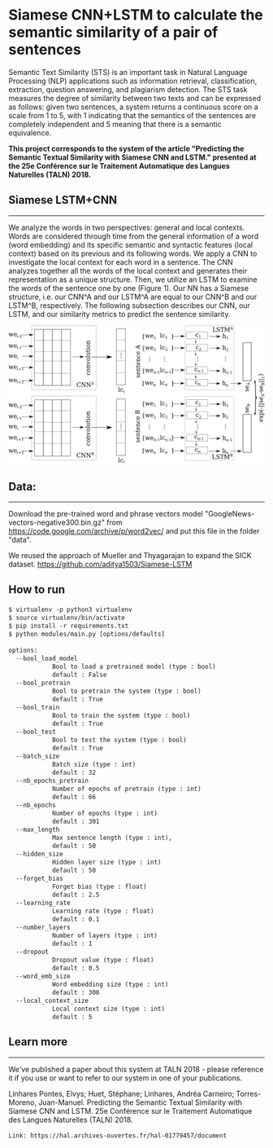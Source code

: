 # Siamese CNN+LSTM to calculate the semantic similarity of a pair of sentences

Semantic Text Similarity (STS) is an important task in Natural Language Processing (NLP) applications such as information retrieval,  classification, extraction, question answering, and plagiarism detection. The STS task measures the degree of similarity between two texts and can be expressed as follows: given two sentences, a system returns a continuous score on a scale from 1 to 5, with 1 indicating that the semantics of the sentences are completely independent and 5 meaning that there is a semantic equivalence.

**This project corresponds to the system of the article "Predicting the Semantic Textual Similarity with Siamese CNN and LSTM." presented at the 25e Conférence sur le Traitement Automatique des Langues Naturelles (TALN) 2018.**

## Siamese LSTM+CNN
------------------------
We analyze the words in two perspectives: general and local contexts. Words are considered through time from the general information of a word (word embedding) and its specific semantic and syntactic features (local context) based on its previous and its following words. We apply a CNN to investigate the local context for each word in a sentence. The CNN analyzes together all the words of the local context and generates their representation as a unique structure. Then, we utilize an LSTM to examine the words of the sentence one by one (Figure 1).  Our NN has a Siamese structure, i.e. our CNN^A and our LSTM^A are equal to our CNN^B and our LSTM^B, respectively. The following subsection describes our CNN, our LSTM, and our similarity metrics to predict the sentence similarity.

![Figure : Siamese CNN+LSTM architecture](images/arch.png)

## Data:
------------------------
Download the pre-trained word and phrase vectors model "GoogleNews-vectors-negative300.bin.gz" from https://code.google.com/archive/p/word2vec/ and put this file in the folder "data".

We reused the approach of Mueller and Thyagarajan to expand the SICK dataset. https://github.com/aditya1503/Siamese-LSTM

## How to run

```
$ virtualenv -p python3 virtualenv
$ source virtualenv/bin/activate
$ pip install -r requirements.txt 
$ python modules/main.py [options/defaults]

options:
  --bool_load_model 
            Bool to load a pretrained model (type : bool)
            default : False
  --bool_pretrain
            Bool to pretrain the system (type : bool)
            default : True
  --bool_train
            Bool to train the system (type : bool)
            default : True
  --bool_test
            Bool to test the system (type : bool)
            default : True
  --batch_size
            Batch size (type : int)
            default : 32
  --nb_epochs_pretrain
            Number of epochs of pretrain (type : int)
            default : 66
  --nb_epochs
            Number of epochs (type : int)
            default : 301
  --max_length
            Max sentence length (type : int), 
            default : 50
  --hidden_size
            Hidden layer size (type : int)
            default : 50
  --forget_bias
            Forget bias (type : float)
            default : 2.5
  --learning_rate
            Learning rate (type : float)
            default : 0.1
  --number_layers
            Number of layers (type : int)
            default : 1
  --dropout
            Dropout value (type : float)
            default : 0.5
  --word_emb_size
            Word embedding size (type : int)
            default : 300
  --local_context_size
            Local context size (type : int)
            default : 5
```

## Learn more
------------------------
We've published a paper about this system at TALN 2018 - please reference it if you use or want to refer to our system in one of your publications.

Linhares Pontes, Elvys; Huet, Stéphane; Linhares, Andréa Carneiro; Torres-Moreno, Juan-Manuel. Predicting the Semantic Textual Similarity with Siamese CNN and LSTM. 25e Conférence sur le Traitement Automatique des Langues Naturelles (TALN) 2018.

    Link: https://hal.archives-ouvertes.fr/hal-01779457/document


